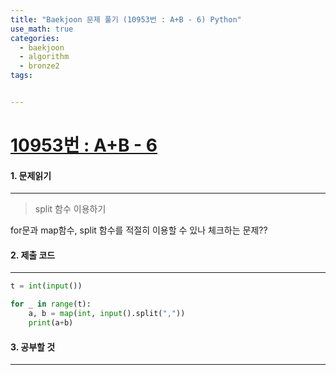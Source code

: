 ```yaml
---
title: "Baekjoon 문제 풀기 (10953번 : A+B - 6) Python"
use_math: true
categories:
  - baekjoon
  - algorithm
  - bronze2
tags:


---
```



# [10953번 : A+B - 6](https://www.acmicpc.net/problem/10953)



#### 1. 문제읽기
---

> split 함수 이용하기   

for문과 map함수, split 함수를 적절히 이용할 수 있나 체크하는 문제??  



#### 2. 제출 코드 
---

```python
t = int(input())

for _ in range(t):
    a, b = map(int, input().split(","))
    print(a+b)
```





#### 3. 공부할 것
---
